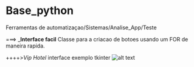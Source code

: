 # Base_python

Ferramentas de automatizaçao/Sistemas/Analise_App/Teste

===> _________Interface facil________
Classe para a criacao de botoes usando um FOR de maneira rapida.

++++>_Vip Hotel_ interface exemplo tkinter
![alt text](https://i.ibb.co/93ZJBZq/atualizando.gif)
